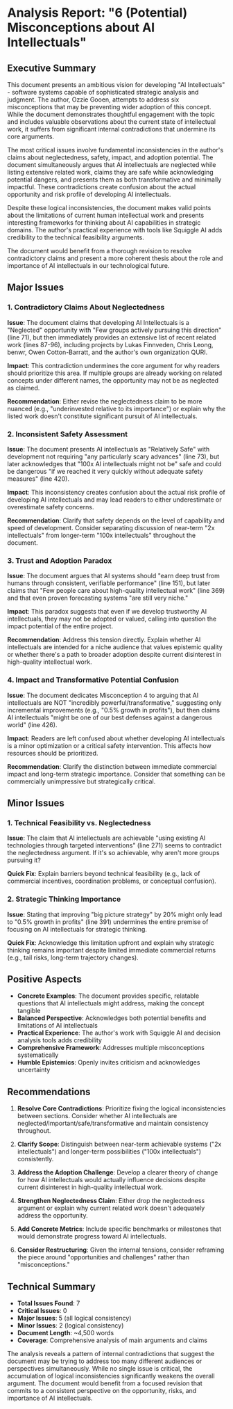 # Analysis Report: "6 (Potential) Misconceptions about AI Intellectuals"

## Executive Summary

This document presents an ambitious vision for developing "AI Intellectuals" - software systems capable of sophisticated strategic analysis and judgment. The author, Ozzie Gooen, attempts to address six misconceptions that may be preventing wider adoption of this concept. While the document demonstrates thoughtful engagement with the topic and includes valuable observations about the current state of intellectual work, it suffers from significant internal contradictions that undermine its core arguments.

The most critical issues involve fundamental inconsistencies in the author's claims about neglectedness, safety, impact, and adoption potential. The document simultaneously argues that AI intellectuals are neglected while listing extensive related work, claims they are safe while acknowledging potential dangers, and presents them as both transformative and minimally impactful. These contradictions create confusion about the actual opportunity and risk profile of developing AI intellectuals.

Despite these logical inconsistencies, the document makes valid points about the limitations of current human intellectual work and presents interesting frameworks for thinking about AI capabilities in strategic domains. The author's practical experience with tools like Squiggle AI adds credibility to the technical feasibility arguments.

The document would benefit from a thorough revision to resolve contradictory claims and present a more coherent thesis about the role and importance of AI intellectuals in our technological future.

## Major Issues

### 1. Contradictory Claims About Neglectedness

**Issue**: The document claims that developing AI Intellectuals is a "Neglected" opportunity with "Few groups actively pursuing this direction" (line 71), but then immediately provides an extensive list of recent related work (lines 87-96), including projects by Lukas Finnveden, Chris Leong, benwr, Owen Cotton-Barratt, and the author's own organization QURI.

**Impact**: This contradiction undermines the core argument for why readers should prioritize this area. If multiple groups are already working on related concepts under different names, the opportunity may not be as neglected as claimed.

**Recommendation**: Either revise the neglectedness claim to be more nuanced (e.g., "underinvested relative to its importance") or explain why the listed work doesn't constitute significant pursuit of AI intellectuals.

### 2. Inconsistent Safety Assessment

**Issue**: The document presents AI intellectuals as "Relatively Safe" with development not requiring "any particularly scary advances" (line 73), but later acknowledges that "100x AI intellectuals might not be" safe and could be dangerous "if we reached it very quickly without adequate safety measures" (line 420).

**Impact**: This inconsistency creates confusion about the actual risk profile of developing AI intellectuals and may lead readers to either underestimate or overestimate safety concerns.

**Recommendation**: Clarify that safety depends on the level of capability and speed of development. Consider separating discussion of near-term "2x intellectuals" from longer-term "100x intellectuals" throughout the document.

### 3. Trust and Adoption Paradox

**Issue**: The document argues that AI systems should "earn deep trust from humans through consistent, verifiable performance" (line 151), but later claims that "Few people care about high-quality intellectual work" (line 369) and that even proven forecasting systems "are still very niche."

**Impact**: This paradox suggests that even if we develop trustworthy AI intellectuals, they may not be adopted or valued, calling into question the impact potential of the entire project.

**Recommendation**: Address this tension directly. Explain whether AI intellectuals are intended for a niche audience that values epistemic quality or whether there's a path to broader adoption despite current disinterest in high-quality intellectual work.

### 4. Impact and Transformative Potential Confusion

**Issue**: The document dedicates Misconception 4 to arguing that AI intellectuals are NOT "incredibly powerful/transformative," suggesting only incremental improvements (e.g., "0.5% growth in profits"), but then claims AI intellectuals "might be one of our best defenses against a dangerous world" (line 426).

**Impact**: Readers are left confused about whether developing AI intellectuals is a minor optimization or a critical safety intervention. This affects how resources should be prioritized.

**Recommendation**: Clarify the distinction between immediate commercial impact and long-term strategic importance. Consider that something can be commercially unimpressive but strategically critical.

## Minor Issues

### 1. Technical Feasibility vs. Neglectedness
**Issue**: The claim that AI intellectuals are achievable "using existing AI technologies through targeted interventions" (line 271) seems to contradict the neglectedness argument. If it's so achievable, why aren't more groups pursuing it?

**Quick Fix**: Explain barriers beyond technical feasibility (e.g., lack of commercial incentives, coordination problems, or conceptual confusion).

### 2. Strategic Thinking Importance
**Issue**: Stating that improving "big picture strategy" by 20% might only lead to "0.5% growth in profits" (line 391) undermines the entire premise of focusing on AI intellectuals for strategic thinking.

**Quick Fix**: Acknowledge this limitation upfront and explain why strategic thinking remains important despite limited immediate commercial returns (e.g., tail risks, long-term trajectory changes).

## Positive Aspects

- **Concrete Examples**: The document provides specific, relatable questions that AI intellectuals might address, making the concept tangible
- **Balanced Perspective**: Acknowledges both potential benefits and limitations of AI intellectuals
- **Practical Experience**: The author's work with Squiggle AI and decision analysis tools adds credibility
- **Comprehensive Framework**: Addresses multiple misconceptions systematically
- **Humble Epistemics**: Openly invites criticism and acknowledges uncertainty

## Recommendations

1. **Resolve Core Contradictions**: Prioritize fixing the logical inconsistencies between sections. Consider whether AI intellectuals are neglected/important/safe/transformative and maintain consistency throughout.

2. **Clarify Scope**: Distinguish between near-term achievable systems ("2x intellectuals") and longer-term possibilities ("100x intellectuals") consistently.

3. **Address the Adoption Challenge**: Develop a clearer theory of change for how AI intellectuals would actually influence decisions despite current disinterest in high-quality intellectual work.

4. **Strengthen Neglectedness Claim**: Either drop the neglectedness argument or explain why current related work doesn't adequately address the opportunity.

5. **Add Concrete Metrics**: Include specific benchmarks or milestones that would demonstrate progress toward AI intellectuals.

6. **Consider Restructuring**: Given the internal tensions, consider reframing the piece around "opportunities and challenges" rather than "misconceptions."

## Technical Summary

- **Total Issues Found**: 7
- **Critical Issues**: 0
- **Major Issues**: 5 (all logical consistency)
- **Minor Issues**: 2 (logical consistency)
- **Document Length**: ~4,500 words
- **Coverage**: Comprehensive analysis of main arguments and claims

The analysis reveals a pattern of internal contradictions that suggest the document may be trying to address too many different audiences or perspectives simultaneously. While no single issue is critical, the accumulation of logical inconsistencies significantly weakens the overall argument. The document would benefit from a focused revision that commits to a consistent perspective on the opportunity, risks, and importance of AI intellectuals.
